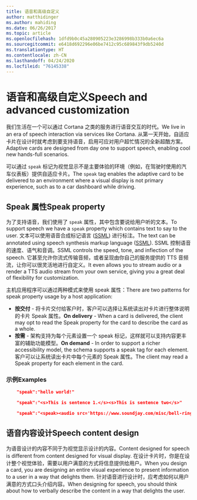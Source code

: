 ```yaml
---
title: 语音和高级自定义
author: matthidinger
ms.author: mahiding
ms.date: 06/26/2017
ms.topic: article
ms.openlocfilehash: 1dfd9b0c45a280905223e3286998b333b0a6ec6a
ms.sourcegitcommit: e6418d692296e06be7412c95c689843f9db5240d
ms.translationtype: HT
ms.contentlocale: zh-CN
ms.lasthandoff: 04/24/2020
ms.locfileid: "76145338"
---
```

# <a name="speech-and-advanced-customization"></a><span data-ttu-id="73733-102">语音和高级自定义</span><span class="sxs-lookup"><span data-stu-id="73733-102">Speech and advanced customization</span></span>
<span data-ttu-id="73733-103">我们生活在一个可以通过 Cortana 之类的服务进行语音交互的时代。</span><span class="sxs-lookup"><span data-stu-id="73733-103">We live in an era of speech interaction via services like Cortana.</span></span>  <span data-ttu-id="73733-104">从第一天开始，自适应卡片在设计时就考虑到要支持语音，启用可应对用户超忙情况的全新超酷方案。</span><span class="sxs-lookup"><span data-stu-id="73733-104">Adaptive cards are designed from day one to support speech, enabling cool new hands-full scenarios.</span></span>

<span data-ttu-id="73733-105">可以通过 `speak` 标记为视觉显示不是主要体验的环境（例如，在驾驶时使用的汽车仪表板）提供自适应卡片。</span><span class="sxs-lookup"><span data-stu-id="73733-105">The `speak` tag enables the adaptive card to be delivered to an environment where a visual display is not primary experience, such as to a car dashboard while driving.</span></span> 

## <a name="speak-property"></a><span data-ttu-id="73733-106">Speak 属性</span><span class="sxs-lookup"><span data-stu-id="73733-106">Speak property</span></span>
<span data-ttu-id="73733-107">为了支持语音，我们使用了 `speak` 属性，其中包含要说给用户听的文本。</span><span class="sxs-lookup"><span data-stu-id="73733-107">To support speech we have a `speak` property which contains text to say to the user.</span></span> <span data-ttu-id="73733-108">文本可以使用语音合成标记语言 ([SSML](https://msdn.microsoft.com/library/office/hh361578)) 进行标注。</span><span class="sxs-lookup"><span data-stu-id="73733-108">The text can be annotated using speech synthesis markup language ([SSML](https://msdn.microsoft.com/library/office/hh361578)).</span></span> <span data-ttu-id="73733-109">SSML 控制语音的速度、语气和音调。</span><span class="sxs-lookup"><span data-stu-id="73733-109">SSML controls the speed, tone, and inflection of the speech.</span></span>  <span data-ttu-id="73733-110">它甚至允许你流式传输音频，或者呈现由你自己的服务提供的 TTS 音频流，让你可以很灵活地进行自定义。</span><span class="sxs-lookup"><span data-stu-id="73733-110">It even allows you to stream audio or a render a TTS audio stream from your own service, giving you a great deal of flexibility for customization.</span></span>

<span data-ttu-id="73733-111">主机应用程序可以通过两种模式来使用 speak 属性：</span><span class="sxs-lookup"><span data-stu-id="73733-111">There are two patterns for speak property usage by a host application:</span></span>

* <span data-ttu-id="73733-112">**按交付** - 将卡片交付给客户时，客户可以选择让系统读出对卡片进行整体说明的卡片 Speak 属性。</span><span class="sxs-lookup"><span data-stu-id="73733-112">**On delivery** - When a card is delivered, the client may opt to read the Speak property for the card to describe the card as a whole.</span></span>
* <span data-ttu-id="73733-113">**按需** - 架构支持为每个元素设置一个 speak 标记，这样就可以支持内容更丰富的辅助功能模型。</span><span class="sxs-lookup"><span data-stu-id="73733-113">**On demand** - In order to support a richer accessibility model, the schema supports a speak tag for each element.</span></span> <span data-ttu-id="73733-114">客户可以让系统读出卡片中每个元素的 Speak 属性。</span><span class="sxs-lookup"><span data-stu-id="73733-114">The client may read a Speak property  for each element in the card.</span></span>

### <a name="examples"></a><span data-ttu-id="73733-115">示例</span><span class="sxs-lookup"><span data-stu-id="73733-115">Examples</span></span>

```json
    "speak":"hello world!"

    "speak":"<s>This is sentence 1.</s><s>This is sentence two</s>"

    "speak":"<speak><audio src='https://www.soundjay.com/misc/bell-ringing-04.mp3'/><s>Time to wake up!</s></speak>"
```

## <a name="speech-content-design"></a><span data-ttu-id="73733-116">语音内容设计</span><span class="sxs-lookup"><span data-stu-id="73733-116">Speech content design</span></span>

<span data-ttu-id="73733-117">为语音设计的内容不同于为视觉显示设计的内容。</span><span class="sxs-lookup"><span data-stu-id="73733-117">Content designed for speech is different from content designed for visual display.</span></span> <span data-ttu-id="73733-118">在设计卡片时，你是在设计整个视觉体验，需要以用户满意的方式将信息提供给用户。</span><span class="sxs-lookup"><span data-stu-id="73733-118">When you design a card, you are designing an entire visual experience to present information to a user in a way that delights them.</span></span> <span data-ttu-id="73733-119">针对语音进行设计时，应考虑如何以用户满意的方式口头介绍内容。</span><span class="sxs-lookup"><span data-stu-id="73733-119">When designing for speech, you should think about how to verbally describe the content in a way that delights the user.</span></span>  
